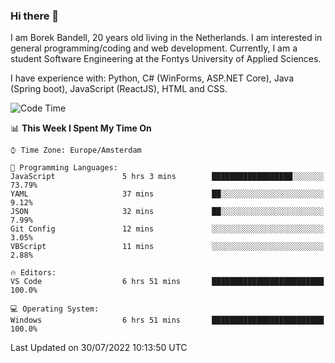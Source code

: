 ### Hi there 👋

I am Borek Bandell, 20 years old living in the Netherlands. I am interested in general programming/coding and web development. Currently, I am a student Software Engineering at the Fontys University of Applied Sciences.

I have experience with: Python, C# (WinForms, ASP.NET Core), Java (Spring boot), JavaScript (ReactJS), HTML and CSS.

<!--START_SECTION:waka-->
![Code Time](http://img.shields.io/badge/Code%20Time-221%20hrs%2027%20mins-blue)

📊 **This Week I Spent My Time On** 

```text
⌚︎ Time Zone: Europe/Amsterdam

💬 Programming Languages: 
JavaScript               5 hrs 3 mins        ██████████████████░░░░░░░   73.79% 
YAML                     37 mins             ██░░░░░░░░░░░░░░░░░░░░░░░   9.12% 
JSON                     32 mins             ██░░░░░░░░░░░░░░░░░░░░░░░   7.99% 
Git Config               12 mins             ░░░░░░░░░░░░░░░░░░░░░░░░░   3.05% 
VBScript                 11 mins             ░░░░░░░░░░░░░░░░░░░░░░░░░   2.88%

🔥 Editors: 
VS Code                  6 hrs 51 mins       █████████████████████████   100.0%

💻 Operating System: 
Windows                  6 hrs 51 mins       █████████████████████████   100.0%

```


 Last Updated on 30/07/2022 10:13:50 UTC
<!--END_SECTION:waka-->

<!--**tcBorek2002/tcBorek2002** is a ✨ _special_ ✨ repository because its `README.md` (this file) appears on your GitHub profile.

Here are some ideas to get you started:

- 🔭 I’m currently working on ...
- 🌱 I’m currently learning ...
- 👯 I’m looking to collaborate on ...
- 🤔 I’m looking for help with ...
- 💬 Ask me about ...
- 📫 How to reach me: ...
- 😄 Pronouns: ...
- ⚡ Fun fact: ...
-->
